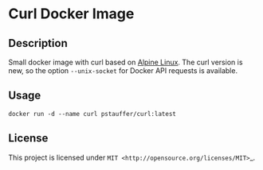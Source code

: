 # Curl Docker Image

## Description

Small docker image with curl based on [Alpine Linux](https://hub.docker.com/_/alpine/).
The curl version is new, so the option `--unix-socket` for Docker API requests is available.


## Usage
```
docker run -d --name curl pstauffer/curl:latest
```


## License
This project is licensed under `MIT <http://opensource.org/licenses/MIT>`_.

